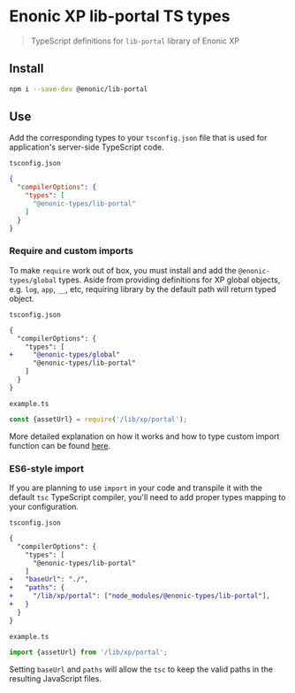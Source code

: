 # Enonic XP lib-portal TS types

> TypeScript definitions for `lib-portal` library of Enonic XP
## Install

```bash
npm i --save-dev @enonic/lib-portal
```

## Use

Add the corresponding types to your `tsconfig.json` file that is used for application's server-side TypeScript code.

`tsconfig.json`
```json
{
  "compilerOptions": {
    "types": [
      "@enonic-types/lib-portal"
    ]
  }
}
```

### Require and custom imports

To make `require` work out of box, you must install and add the `@enonic-types/global` types. Aside from providing definitions for XP global objects, e.g. `log`, `app`, `__`, etc, requiring library by the default path will return typed object.

`tsconfig.json`
```diff
{
  "compilerOptions": {
    "types": [
+     "@enonic-types/global"
      "@enonic-types/lib-portal"
    ]
  }
}
```

`example.ts`
```ts
const {assetUrl} = require('/lib/xp/portal');
```

More detailed explanation on how it works and how to type custom import function can be found [here](https://github.com/enonic/xp/tree/master/modules/lib/typescript/README.md).

### ES6-style import

If you are planning to use `import` in your code and transpile it with the default `tsc` TypeScript compiler, you'll need to add proper types mapping to your configuration.

`tsconfig.json`
```diff
{
  "compilerOptions": {
    "types": [
      "@enonic-types/lib-portal"
    ]
+   "baseUrl": "./",
+   "paths": {
+     "/lib/xp/portal": ["node_modules/@enonic-types/lib-portal"],
+   }
  }
}
```

`example.ts`
```ts
import {assetUrl} from '/lib/xp/portal';
```

Setting `baseUrl` and `paths` will allow the `tsc` to keep the valid paths in the resulting JavaScript files.
